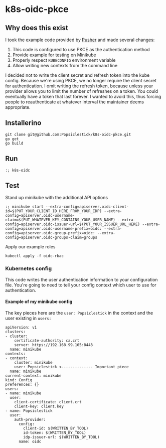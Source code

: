 # k8s-oidc-pkce

## Why does this exist
I took the example code provided by [Pusher](https://github.com/pusher/k8s-auth-example) and made several changes:
1. This code is configured to use PKCE as the authentication method
2. Provide example for testing on Minikube
3. Properly respect `KUBECONFIG` environment variable
4. Allow writing new contexts from the command line

I decided not to write the client secret and refresh token into the kube config. Because we're using PKCE, we no longer require the client secret for authentication. I omit writing the refresh token, because unless your provider allows you to limit the number of refreshes on a token. You could eventually have a token that last forever. I wanted to avoid this, thus forcing people to reauthenticate at whatever interval the maintainer deems appropriate.

## Installerino
```
git clone git@github.com:Popsiclestick/k8s-oidc-pkce.git
go get
go build
```

## Run
```
:; k8s-oidc
```

## Test
Stand up minikube with the additional API options
```
:; minikube start --extra-config=apiserver.oidc-client-id=$(PUT_YOUR_CLIENT_ID_HERE_FROM_YOUR_IDP) --extra-config=apiserver.oidc-username-claim=$(PUT_WHATEVER_KEY_CONTAINS_YOUR_USER_NAME) --extra-config=apiserver.oidc-issuer-url=$(PUT_YOUR_ISSUER_URL_HERE) --extra-config=apiserver.oidc-username-prefix=oidc: --extra-config=apiserver.oidc-group-prefix=oidc: --extra-config=apiserver.oidc-groups-claim=groups
```
Apply our example roles
```
kubectl apply -f oidc-rbac
```

### Kubernetes config
This code writes the user authentication information to your configuration file. You're going to need to tell your config context which user to use for authentication.

#### Example of my minikube config
The key pieces here are the `user: Popsiclestick` in the context and the user existing in `users:`
```
apiVersion: v1
clusters:
- cluster:
    certificate-authority: ca.crt
    server: https://192.168.99.105:8443
  name: minikube
contexts:
- context:
    cluster: minikube
    user: Popsiclestick <-------------- Important piece
  name: minikube
current-context: minikube
kind: Config
preferences: {}
users:
- name: minikube
  user:
    client-certificate: client.crt
    client-key: client.key
- name: Popsiclestick
  user:
    auth-provider:
      config:
        client-id: $(WRITTEN_BY_TOOL)
        id-token: $(WRITTEN_BY_TOOL)
        idp-issuer-url: $(WRITTEN_BY_TOOL)
      name: oidc
```


